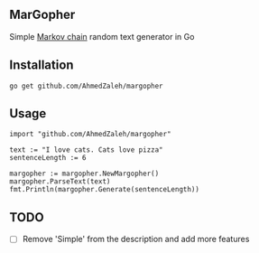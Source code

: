 MarGopher
---

Simple [Markov chain](http://www.wikiwand.com/en/Markov_chain) random text generator in Go

## Installation

```
go get github.com/AhmedZaleh/margopher
```

## Usage

```
import "github.com/AhmedZaleh/margopher"

text := "I love cats. Cats love pizza"
sentenceLength := 6

margopher := margopher.NewMargopher()
margopher.ParseText(text)
fmt.Println(margopher.Generate(sentenceLength))
```

## TODO

- [ ] Remove 'Simple' from the description and add more features

